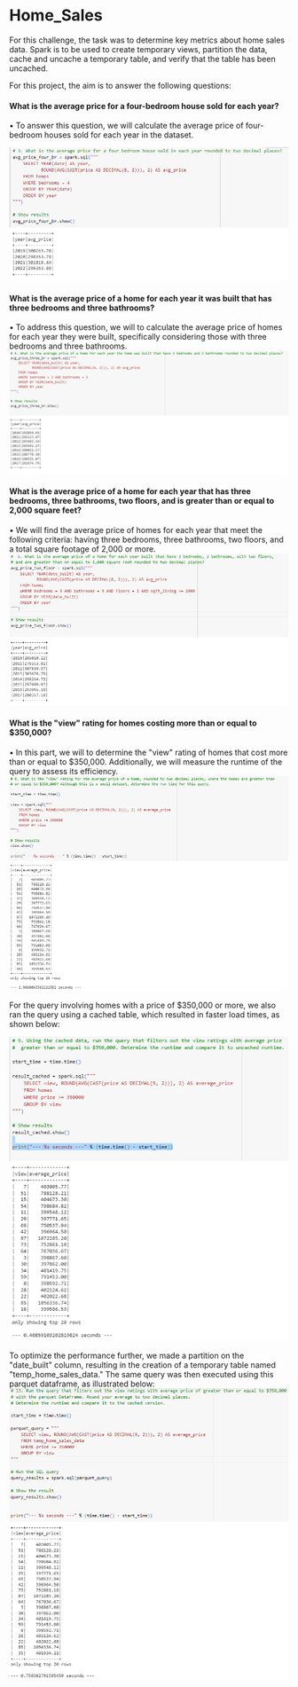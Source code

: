 # Home_Sales

For this challenge, the task was to determine key metrics about home sales data. Spark is to be used to create temporary views, partition the data, cache and uncache a temporary table, and verify that the table has been uncached.

For this project, the aim is to answer the following questions:

#### What is the average price for a four-bedroom house sold for each year?
• To answer this question, we will calculate the average price of four-bedroom houses sold for each year in the dataset.

![images](images/four_br.png)
#### What is the average price of a home for each year it was built that has three bedrooms and three bathrooms?
• To address this question, we will to calculate the average price of homes for each year they were built, specifically considering those with three bedrooms and three bathrooms.
![images](images/three_br_three_bath.png)

#### What is the average price of a home for each year that has three bedrooms, three bathrooms, two floors, and is greater than or equal to 2,000 square feet?
• We will find the average price of homes for each year that meet the following criteria: having three bedrooms, three bathrooms, two floors, and a total square footage of 2,000 or more.
![images](images/three_br_three_bath_two_floor.png)

#### What is the "view" rating for homes costing more than or equal to $350,000?
• In this part, we will to determine the "view" rating of homes that cost more than or equal to $350,000. Additionally, we will measure the runtime of the query to assess its efficiency.
![images](images/view_greater_than.png)

For the query involving homes with a price of $350,000 or more, we also ran the query using a cached table, which resulted in faster load times, as shown below:

![images](images/view_cached_data.png)

To optimize the performance further, we made a partition on the "date_built" column, resulting in the creation of a temporary table named "temp_home_sales_data." The same query was then executed using this parquet dataframe, as illustrated below:
![images](images/view_parquet.png)
